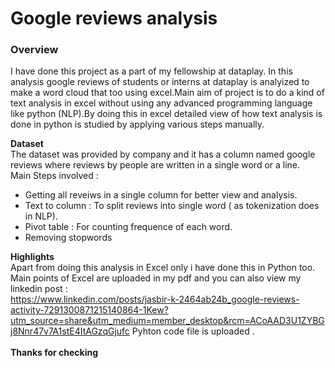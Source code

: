 # Google reviews analysis 
### Overview
I have done this project as a part of my fellowship at dataplay. In this analysis google reviews of students or interns at  dataplay is analyized to make a word cloud that too using excel.Main aim of project is to do a kind of text analysis in excel without using any advanced programming language like python (NLP).By doing this in excel detailed view of how text analysis is done in python is studied by applying various steps manually.

**Dataset**<br>
The dataset was provided by company and it has a column named google reviews where reviews by people are written in a single word or a line. <br>
Main Steps involved :<br>
- Getting all reveiws in a single column for better view and analysis. 
- Text to column : To split reviews into single word ( as tokenization does in NLP).
- Pivot table : For counting frequence of each word.
- Removing stopwords

**Highlights**<br>
Apart from doing this analysis in Excel only i have done this in Python too. Main points of Excel are uploaded in my pdf and you can also view my linkedin post : <br> <link>https://www.linkedin.com/posts/jasbir-k-2464ab24b_google-reviews-activity-7291300871215140864-1Kew?utm_source=share&utm_medium=member_desktop&rcm=ACoAAD3U1ZYBGj8Nnr47v7A1stE4ItAGzqGjufc</link>
Pyhton code file is uploaded . <br>
<br>
**Thanks for checking**
